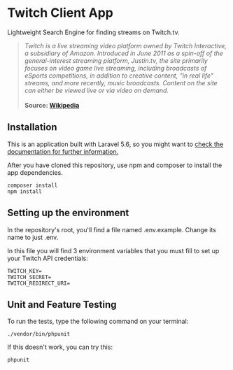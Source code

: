 # Twitch Client App

Lightweight Search Engine for finding streams on Twitch.tv.

> *Twitch is a live streaming video platform owned by Twitch Interactive, a subsidiary of Amazon. Introduced in June 2011
as a spin-off of the general-interest streaming platform, Justin.tv, the site primarily focuses on video game live
streaming, including broadcasts of eSports competitions, in addition to creative content, "in real life" streams, and 
more recently, music broadcasts. Content on the site can either be viewed live or via video on demand.<br><br>*
**Source: [Wikipedia](https://en.wikipedia.org/wiki/Twitch.tv)**


## Installation

This is an application built with Laravel 5.6, so you might want to [check the documentation for further information.](https://laravel.com/docs/5.6/installation)

After you have cloned this repository, use npm and composer to install the app dependencies.

    composer install
    npm install


## Setting up the environment

In the repository's root, you'll find a file named .env.example. Change its name to just .env.

In this file you will find 3 environment variables that you must fill to set up your Twitch API credentials:

    TWITCH_KEY=
    TWITCH_SECRET=
    TWITCH_REDIRECT_URI=

 

## Unit and Feature Testing

To run the tests, type the following command on your terminal:

    ./vendor/bin/phpunit
    
If this doesn't work, you can try this:

    phpunit
    